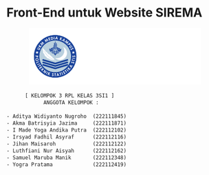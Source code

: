 # Front-End untuk Website SIREMA
<p align="center"><a href="#" target="_blank"><img src="assets/img/logo.png" width="400"></a></p>

```
      [ KELOMPOK 3 RPL KELAS 3SI1 ]
            ANGGOTA KELOMPOK :

- Aditya Widiyanto Nugroho  (222111845)
- Akma Batrisyia Jazima	    (222111871)
- I Made Yoga Andika Putra  (222112102)
- Irsyad Fadhil Asyraf      (222112116)
- Jihan Maisaroh            (222112122)
- Luthfiani Nur Aisyah      (222112162)
- Samuel Maruba Manik       (222112348)
- Yogra Pratama             (222112419)
```
